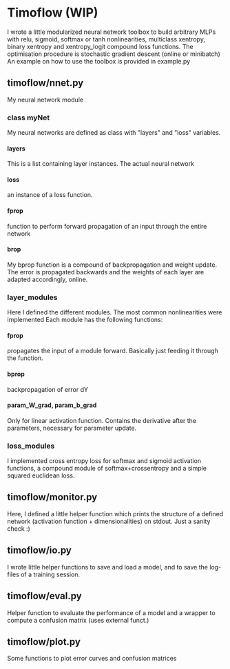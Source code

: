 # Timoflow (WIP)
I wrote a little modularized neural network toolbox to build arbitrary MLPs with relu, sigmoid, softmax or tanh nonlinearities, multiclass xentropy, binary xentropy and xentropy_logit compound loss functions. The optimisation procedure is stochastic gradient descent (online or minibatch)  
An example on how to use the toolbox is provided in example.py

## timoflow/nnet.py
My neural network module
### class myNet
My neural networks are defined as class with "layers" and "loss" variables.
#### layers
This is a list containing layer instances. The actual neural network
#### loss
an instance of a loss function.
#### fprop
function to perform forward propagation of an input through the entire network
#### brop
My bprop function is a compound of backpropagation and weight update. The error is propagated backwards and the weights of each layer are adapted accordingly, online.  

### layer_modules
Here I defined the different modules. The most common nonlinearities were implemented
Each module has the following functions:
#### fprop
propagates the input of a module forward. Basically just feeding it through the function.
#### bprop
backpropagation of error dY
#### param_W_grad, param_b_grad
Only for linear activation function. Contains the derivative after the parameters, necessary for parameter update.

### loss_modules
I implemented cross entropy loss for softmax and sigmoid activation functions, a compound module of softmax+crossentropy and a simple squared euclidean loss.

## timoflow/monitor.py
Here, I defined a little helper function which prints the structure of a defined network (activation function + dimensionalities) on stdout. Just a sanity check :)

## timoflow/io.py
I wrote little helper functions to save and load a model, and to save the log-files of a training session.

## timoflow/eval.py
Helper function to evaluate the performance of a model and a wrapper to compute a confusion matrix (uses external funct.)

## timoflow/plot.py
Some functions to plot error curves and confusion matrices
